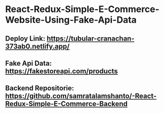 # React-Redux-Simple-E-Commerce-Website-Using-Fake-Api-Data
## Deploy Link: https://tubular-cranachan-373ab0.netlify.app/
## Fake Api Data: https://fakestoreapi.com/products
## Backend Repositorie: https://github.com/samratalamshanto/-React-Redux-Simple-E-Commerce-Backend


